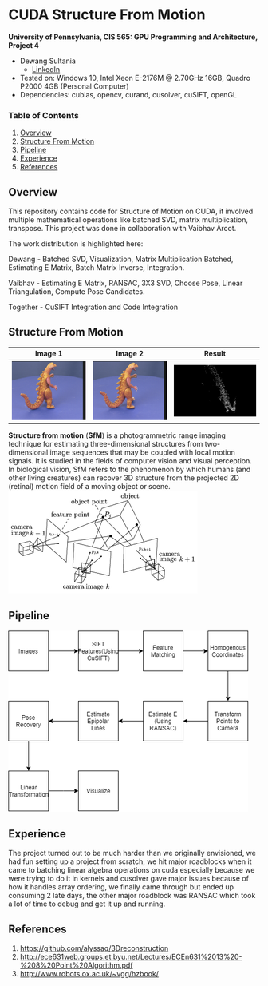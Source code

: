 CUDA Structure From Motion
======================

**University of Pennsylvania, CIS 565: GPU Programming and Architecture, Project 4**

* Dewang Sultania
  * [LinkedIn](https://www.linkedin.com/in/dewang-sultania/)
* Tested on: Windows 10, Intel Xeon E-2176M @ 2.70GHz 16GB, Quadro P2000 4GB (Personal Computer)
* Dependencies: cublas, opencv, curand, cusolver, cuSIFT, openGL

### Table of Contents
1. [Overview](#overview)
2.   [Structure From Motion](#sfm)
3.   [Pipeline](#pipeline)
4.   [Experience](#experience)
4.   [References](#references)

<a name = "overview"/>

## Overview

This repository contains code for Structure of Motion on CUDA, it involved multiple mathematical operations like batched SVD, matrix multiplication, transpose. This project was done in collaboration with Vaibhav Arcot.

The work distribution is highlighted here:

Dewang  - Batched SVD, Visualization, Matrix Multiplication Batched, Estimating E Matrix, Batch Matrix Inverse, Integration.

Vaibhav - Estimating E Matrix, RANSAC, 3X3 SVD, Choose Pose, Linear Triangulation, Compute Pose Candidates. 

Together - CuSIFT Integration and Code Integration

<a name = "sfm"/>

## Structure From Motion

Image 1             |  Image 2 |  Result
:-------------------------:|:-------------------------:|:-------------------------:
![](img/dino1.png) | ![](img/dino2.png)| ![](img/dinosour.JPG)

**Structure from motion** (**SfM**) is a photogrammetric range imaging technique for estimating three-dimensional structures from two-dimensional image sequences that may be coupled with local motion signals. It is studied in the fields of computer vision and visual perception. In biological vision, SfM refers to the phenomenon by which humans (and other living creatures) can recover 3D structure from the projected 2D (retinal) motion field of a moving object or scene.
![](img/Structure-from-Motion.png)

<a name = "pipeline"/>

## Pipeline

![](img/pipeline.png)

<a name = "experience"/>

## Experience

The project turned out to be much harder than we originally envisioned, we had fun setting up a project from scratch, we hit major roadblocks when it came to batching linear algebra operations on cuda especially because we were trying to do it in kernels and cusolver gave major issues because of how it handles array ordering, we finally came through but ended up consuming 2 late days, the other major roadblock was RANSAC which took a lot of time to debug and get it up and running.

## References

1. https://github.com/alyssaq/3Dreconstruction
2. http://ece631web.groups.et.byu.net/Lectures/ECEn631%2013%20-%208%20Point%20Algorithm.pdf
3. http://www.robots.ox.ac.uk/~vgg/hzbook/



